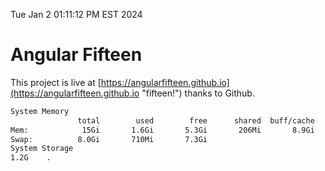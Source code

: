 Tue Jan  2 01:11:12 PM EST 2024

# Angular Fifteen


This project is live at [https://angularfifteen.github.io](https://angularfifteen.github.io "fifteen!") thanks to Github.

```bash
System Memory
               total        used        free      shared  buff/cache   available
Mem:            15Gi       1.6Gi       5.3Gi       206Mi       8.9Gi        13Gi
Swap:          8.0Gi       710Mi       7.3Gi
System Storage
1.2G	.
```
